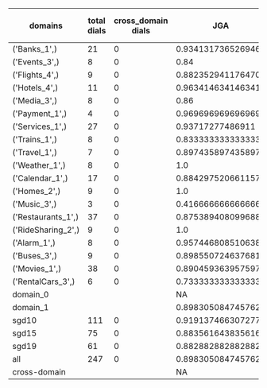 | domains            |   total dials |   cross_domain dials | JGA                | RSA                | TA                 | CDTA   |   total turns |   cross-domain turns |
|--------------------|---------------|----------------------|--------------------|--------------------|--------------------|--------|---------------|----------------------|
| ('Banks_1',)       |            21 |                    0 | 0.9341317365269461 | 0.947986577181208  | 0.9041916167664671 | NA     |           167 |                    0 |
| ('Events_3',)      |             8 |                    0 | 0.84               | 0.8813405797101449 | 0.9                | NA     |            50 |                    0 |
| ('Flights_4',)     |             9 |                    0 | 0.8823529411764706 | 0.9659722222222221 | 0.9411764705882353 | NA     |            51 |                    0 |
| ('Hotels_4',)      |            11 |                    0 | 0.9634146341463414 | 0.9922077922077921 | 0.9634146341463414 | NA     |            82 |                    0 |
| ('Media_3',)       |             8 |                    0 | 0.86               | 0.881159420289855  | 0.92               | NA     |            50 |                    0 |
| ('Payment_1',)     |             4 |                    0 | 0.9696969696969697 | 0.9833333333333333 | 0.8181818181818182 | NA     |            33 |                    0 |
| ('Services_1',)    |            27 |                    0 | 0.93717277486911   | 0.9755291005291006 | 0.9685863874345549 | NA     |           191 |                    0 |
| ('Trains_1',)      |             8 |                    0 | 0.8333333333333334 | 0.9471957671957673 | 0.9583333333333334 | NA     |            48 |                    0 |
| ('Travel_1',)      |             7 |                    0 | 0.8974358974358975 | 0.9305555555555556 | 0.9230769230769231 | NA     |            39 |                    0 |
| ('Weather_1',)     |             8 |                    0 | 1.0                | 1.0                | 1.0                | NA     |            31 |                    0 |
| ('Calendar_1',)    |            17 |                    0 | 0.8842975206611571 | 0.9527027027027027 | 0.9669421487603306 | NA     |           121 |                    0 |
| ('Homes_2',)       |             9 |                    0 | 1.0                | 1.0                | 1.0                | NA     |            67 |                    0 |
| ('Music_3',)       |             3 |                    0 | 0.4166666666666667 | 0.6366666666666667 | 0.7083333333333334 | NA     |            24 |                    0 |
| ('Restaurants_1',) |            37 |                    0 | 0.8753894080996885 | 0.9629206349206353 | 0.9501557632398754 | NA     |           321 |                    0 |
| ('RideSharing_2',) |             9 |                    0 | 1.0                | 1.0                | 1.0                | NA     |            51 |                    0 |
| ('Alarm_1',)       |             8 |                    0 | 0.9574468085106383 | 0.9571428571428572 | 0.9574468085106383 | NA     |            47 |                    0 |
| ('Buses_3',)       |             9 |                    0 | 0.8985507246376812 | 0.984008528784648  | 0.9710144927536232 | NA     |            69 |                    0 |
| ('Movies_1',)      |            38 |                    0 | 0.8904593639575972 | 0.9682929020664872 | 0.9646643109540636 | NA     |           283 |                    0 |
| ('RentalCars_3',)  |             6 |                    0 | 0.7333333333333333 | 0.9132336655592469 | 0.8888888888888888 | NA     |            45 |                    0 |
| domain_0           |               |                      | NA                 | NA                 | NA                 | NA     |             0 |                    0 |
| domain_1           |               |                      | 0.8983050847457628 | 0.9577512094188956 | 0.9468926553672317 | NA     |          1770 |                    0 |
| sgd10              |           111 |                    0 | 0.9191374663072777 | 0.9551981230448382 | 0.9353099730458221 | NA     |           742 |                    0 |
| sgd15              |            75 |                    0 | 0.8835616438356164 | 0.9561401183850163 | 0.9537671232876712 | NA     |           584 |                    0 |
| sgd19              |            61 |                    0 | 0.8828828828828829 | 0.964134727061556  | 0.9572072072072072 | NA     |           444 |                    0 |
| all                |           247 |                    0 | 0.8983050847457628 | 0.9577512094188956 | 0.9468926553672317 | NA     |          1770 |                    0 |
| cross-domain       |               |                      | NA                 | NA                 | NA                 | NA     |             0 |                    0 |

